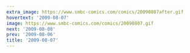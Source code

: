 ```yaml
---
extra_image: https://www.smbc-comics.com/comics/20090807after.gif
hovertext: '2009-08-07'
image: https://www.smbc-comics.com/comics/20090807.gif
next: '2009-08-08'
prev: '2009-08-06'
title: '2009-08-07'
---
```

